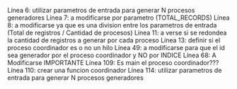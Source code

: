 
Línea 6: utilizar parametros de entrada para generar N procesos generadores
Línea 7: a modificarse por parametro (TOTAL_RECORDS)
Línea 8: a modificarse ya que es una division entre los parametros de entrada (Total de registros / Cantidad de procesos)
Línea 11: a verse si se redondea la cantidad de registros a generar por cada proceso
Línea 13: definir si el proceso coordinador es o no un hilo
Línea 49: a modificarse para que el id sea generador por el proceso coordinador y NO por INDICE
Línea 68: A Modificarse IMPORTANTE
Línea 109: Es main el proceso coordinador???
Línea 110: crear una funcion coordinador
Línea 114: utilizar parametros de entrada para generar N procesos generadores
